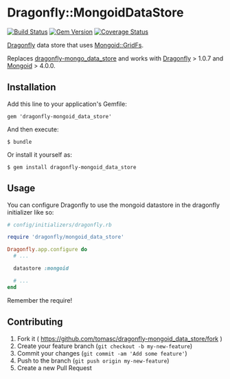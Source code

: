 # Dragonfly::MongoidDataStore

[![Build Status](https://travis-ci.org/tomasc/dragonfly-mongoid_data_store.svg)](https://travis-ci.org/tomasc/dragonfly-mongoid_data_store) [![Gem Version](https://badge.fury.io/rb/dragonfly-mongoid_data_store.svg)](http://badge.fury.io/rb/dragonfly-mongoid_data_store) [![Coverage Status](https://img.shields.io/coveralls/tomasc/dragonfly-mongoid_data_store.svg)](https://coveralls.io/r/tomasc/dragonfly-mongoid_data_store)

[Dragonfly](https://github.com/markevans/dragonfly) data store that uses [Mongoid::GridFs](https://github.com/ahoward/mongoid-grid_fs).

Replaces [dragonfly-mongo_data_store](https://github.com/markevans/dragonfly-mongo_data_store) and works with [Dragonfly](https://github.com/markevans/dragonfly) > 1.0.7 and [Mongoid](https://github.com/mongoid/mongoid) > 4.0.0.

## Installation

Add this line to your application's Gemfile:

    gem 'dragonfly-mongoid_data_store'

And then execute:

    $ bundle

Or install it yourself as:

    $ gem install dragonfly-mongoid_data_store

## Usage

You can configure Dragonfly to use the mongoid datastore in the dragonfly initializer like so:

```ruby
# config/initializers/dragonfly.rb

require 'dragonfly/mongoid_data_store'

Dragonfly.app.configure do
  # ...

  datastore :mongoid

  # ...
end
```

Remember the require!

## Contributing

1. Fork it ( https://github.com/tomasc/dragonfly-mongoid_data_store/fork )
2. Create your feature branch (`git checkout -b my-new-feature`)
3. Commit your changes (`git commit -am 'Add some feature'`)
4. Push to the branch (`git push origin my-new-feature`)
5. Create a new Pull Request
